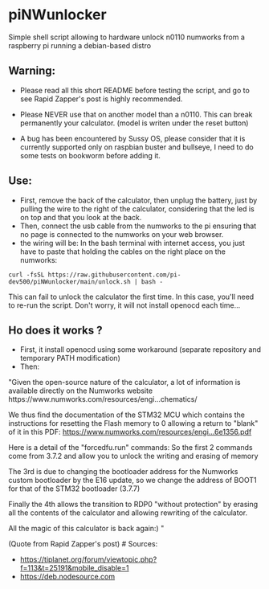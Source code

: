 # piNWunlocker
Simple shell script allowing to hardware unlock n0110 numworks from a raspberry pi running a debian-based distro
## Warning:
- Please read all this short README before testing the script, and go to see Rapid Zapper's post is highly recommended.

- Please NEVER use that on another model than a n0110. This can break permanently your calculator. (model is writen under the reset button)

- A bug has been encountered by Sussy OS, please consider that it is currently supported only on raspbian buster and bullseye, I need to do some tests on bookworm before adding it.
## Use:
 - First, remove the back of the calculator, then unplug the battery, just by pulling the wire to the right of the calculator, considering that the led is on top and that you look at the back.
 - Then, connect the usb cable from the numworks to the pi ensuring that no page is connected to the numworks on your web browser.
 - the wiring will be:
In the bash terminal with internet access, you just have to paste that holding the cables on the right place on the numworks: 
```
curl -fsSL https://raw.githubusercontent.com/pi-dev500/piNWunlocker/main/unlock.sh | bash -
```
This can fail to unlock the calculator the first time. In this case, you'll need to re-run the script. Don't worry, it will not install openocd each time...

## Ho does it works ?
- First, it install openocd using some workaround (separate repository and temporary PATH modification)
- Then:
<p>
"Given the open-source nature of the calculator, a lot of information is available directly on the Numworks website https://www.numworks.com/resources/engi...chematics/

We thus find the documentation of the STM32 MCU which contains the instructions for resetting the Flash memory to 0 allowing a return to "blank" of it in this PDF: https://www.numworks.com/resources/engi...6e1356.pdf

Here is a detail of the "forcedfu.run" commands:
So the first 2 commands come from 3.7.2 and allow you to unlock the writing and erasing of memory

The 3rd is due to changing the bootloader address for the Numworks custom bootloader by the E16 update, so we change the address of BOOT1 for that of the STM32 bootloader (3.7.7)

Finally the 4th allows the transition to RDP0 "without protection" by erasing all the contents of the calculator and allowing rewriting of the calculator.

All the magic of this calculator is back again:)
"
</p>
(Quote from Rapid Zapper's post)
# Sources:

 - https://tiplanet.org/forum/viewtopic.php?f=113&t=25191&mobile_disable=1
 - https://deb.nodesource.com
